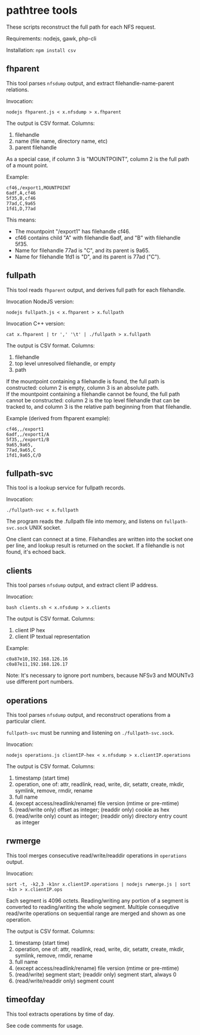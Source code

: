 # pathtree tools

These scripts reconstruct the full path for each NFS request.

Requirements: nodejs, gawk, php-cli

Installation: `npm install csv`

## fhparent

This tool parses `nfsdump` output, and extract filehandle-name-parent relations.

Invocation:

    nodejs fhparent.js < x.nfsdump > x.fhparent

The output is CSV format. Columns:

1. filehandle
2. name (file name, directory name, etc)
3. parent filehandle

As a special case, if column 3 is "MOUNTPOINT", column 2 is the full path of a mount point.

Example:

    cf46,/export1,MOUNTPOINT
    6adf,A,cf46
    5f35,B,cf46
    77ad,C,9a65
    1fd1,D,77ad

This means:

* The mountpoint "/export1" has filehandle cf46.
* cf46 contains child "A" with filehandle 6adf, and "B" with filehandle 5f35.
* Name for filehandle 77ad is "C", and its parent is 9a65.
* Name for filehandle 1fd1 is "D", and its parent is 77ad ("C").

## fullpath

This tool reads `fhparent` output, and derives full path for each filehandle.

Invocation NodeJS version:

    nodejs fullpath.js < x.fhparent > x.fullpath

Invocation C++ version:

    cat x.fhparent | tr ',' '\t' | ./fullpath > x.fullpath

The output is CSV format. Columns:

1. filehandle
2. top level unresolved filehandle, or empty
3. path

If the mountpoint containing a filehandle is found, the full path is constructed: column 2 is empty, column 3 is an absolute path.  
If the mountpoint containing a filehandle cannot be found, the full path cannot be constructed: column 2 is the top level filehandle that can be tracked to, and column 3 is the relative path beginning from that filehandle.

Example (derived from fhparent example):

    cf46,,/export1
    6adf,,/export1/A
    5f35,,/export1/B
    9a65,9a65,
    77ad,9a65,C
    1fd1,9a65,C/D

## fullpath-svc

This tool is a lookup service for fullpath records.

Invocation:

    ./fullpath-svc < x.fullpath

The program reads the .fullpath file into memory, and listens on `fullpath-svc.sock` UNIX socket.

One client can connect at a time.
Filehandles are written into the socket one per line, and lookup result is returned on the socket.
If a filehandle is not found, it's echoed back.

## clients

This tool parses `nfsdump` output, and extract client IP address.

Invocation:

    bash clients.sh < x.nfsdump > x.clients

The output is CSV format. Columns:

1. client IP hex
2. client IP textual representation

Example:

    c0a87e10,192.168.126.16
    c0a87e11,192.168.126.17

Note: It's necessary to ignore port numbers, because NFSv3 and MOUNTv3 use different port numbers.

## operations

This tool parses `nfsdump` output, and reconstruct operations from a particular client.

`fullpath-svc` must be running and listening on `./fullpath-svc.sock`.

Invocation:

    nodejs operations.js clientIP-hex < x.nfsdump > x.clientIP.operations

The output is CSV format. Columns:

1. timestamp (start time)
2. operation, one of: attr, readlink, read, write, dir, setattr, create, mkdir, symlink, remove, rmdir, rename
3. full name
4. (except access/readlink/rename) file version (mtime or pre-mtime)
5. (read/write only) offset as integer; (readdir only) cookie as hex
6. (read/write only) count as integer; (readdir only) directory entry count as integer

## rwmerge

This tool merges consecutive read/write/readdir operations in `operations` output.

Invocation:

    sort -t, -k2,3 -k1nr x.clientIP.operations | nodejs rwmerge.js | sort -k1n > x.clientIP.ops

Each segment is 4096 octets.
Reading/writing any portion of a segment is converted to reading/writing the whole segment.
Multiple consequtive read/write operations on sequential range are merged and shown as one operation.

The output is CSV format. Columns:

1. timestamp (start time)
2. operation, one of: attr, readlink, read, write, dir, setattr, create, mkdir, symlink, remove, rmdir, rename
3. full name
4. (except access/readlink/rename) file version (mtime or pre-mtime)
5. (read/write) segment start; (readdir only) segment start, always 0
6. (read/write/readdir only) segment count

## timeofday

This tool extracts operations by time of day.

See code comments for usage.
